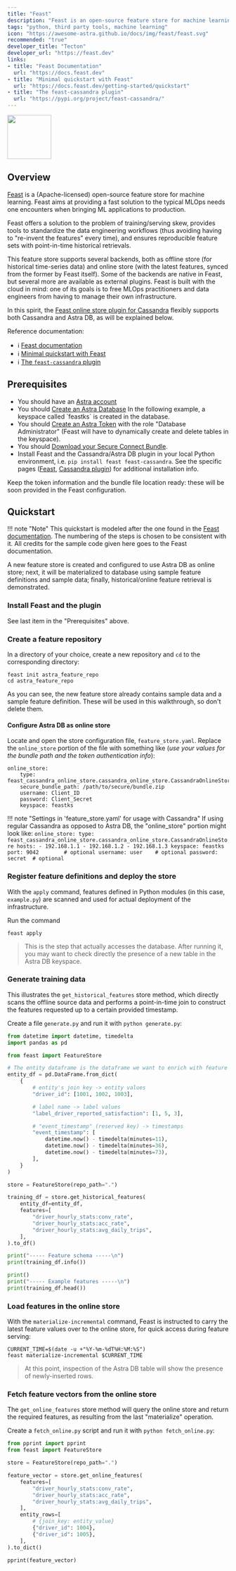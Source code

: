 ```yaml
---
title: "Feast"
description: "Feast is an open-source feature store for machine learning."
tags: "python, third party tools, machine learning"
icon: "https://awesome-astra.github.io/docs/img/feast/feast.svg"
recommended: "true"
developer_title: "Tecton"
developer_url: "https://feast.dev"
links:
- title: "Feast Documentation"
  url: "https://docs.feast.dev"
- title: "Minimal quickstart with Feast"
  url: "https://docs.feast.dev/getting-started/quickstart"
- title: "The feast-cassandra plugin"
  url: "https://pypi.org/project/feast-cassandra/"
---
```


<div class="nosurface" markdown="1">

<img src="../../../../img/feast/feast_logo.png" height="100px" />
</div>

## Overview

[Feast](https://feast.dev/)
is a (Apache-licensed) open-source feature store for machine learning.
Feast aims at providing a fast solution to the typical MLOps needs one encounters
when bringing ML applications to production.

Feast offers a solution to the problem of training/serving skew, provides tools
to standardize the data engineering workflows (thus avoiding having to
"re-invent the features" every time), and ensures reproducible feature sets with
point-in-time historical retrievals.

This feature store supports several backends, both as offline store (for historical
time-series data) and online store (with the latest features, synced from the former
by Feast itself). Some of the backends are native in Feast, but several more are
available as external plugins. Feast is built with the cloud in mind: one of its
goals is to free MLOps practitioners and data engineers from having to manage
their own infrastructure.

In this spirit, the
[Feast online store plugin for Cassandra](https://pypi.org/project/feast-cassandra/)
flexibly supports both Cassandra and Astra DB, as will be explained below.

<div class="nosurface" markdown="1">
Reference documentation:

- ℹ️ [Feast documentation](https://docs.feast.dev/)
- ℹ️ [Minimal quickstart with Feast](https://docs.feast.dev/getting-started/quickstart)
- ℹ️ [The `feast-cassandra` plugin](https://pypi.org/project/feast-cassandra/)
</div>

## Prerequisites

<ul class="prerequisites">
    <li class="nosurface">You should have an <a href="https://astra.dev/3B7HcYo">Astra account</a></li>
    <li class="nosurface">You should <a href="https://awesome-astra.github.io/docs/pages/astra/create-instance/">Create an Astra Database</a> In the following example, a keyspace called `feastks` is created in the database.</li>
    <li class="nosurface">You should <a href="https://awesome-astra.github.io/docs/pages/astra/create-token/">Create an Astra Token</a> with the role "Database Administrator" (Feast will have to dynamically create and delete tables in the keyspace).</li>
    <li class="nosurface">You should <a href="https://awesome-astra.github.io/docs/pages/astra/download-scb/">Download your Secure Connect Bundle</a>.</li>
    <li>Install Feast and the Cassandra/Astra DB plugin in your local Python environment, i.e. <code>pip install feast feast-cassandra</code>. See the specific pages (<a href="https://docs.feast.dev/getting-started/quickstart#step-1-install-feast">Feast</a>, <a href="https://pypi.org/project/feast-cassandra/">Cassandra plugin</a>) for additional installation info.</li>
</ul>

Keep the token information and the bundle file location ready: these will be soon provided in the Feast configuration.

## Quickstart

!!! note "Note"
    This quickstart is modeled after the one found in the [Feast documentation](https://docs.feast.dev/getting-started/quickstart). The numbering of the steps is chosen to be consistent with it. All credits for the sample code given here goes to the Feast documentation.


A new feature store is created and configured to use Astra DB as online store;
next, it will be materialized to database using sample feature definitions and
sample data; finally, historical/online feature retrieval is demonstrated.


### Install Feast and the plugin

See last item in the "Prerequisites" above.

### Create a feature repository

In a directory of your choice, create a new repository and `cd` to the
corresponding directory:

```
feast init astra_feature_repo
cd astra_feature_repo
```

As you can see, the new feature store already contains sample data
and a sample feature definition. These will be used in this walkthrough,
so don't delete them.

#### Configure Astra DB as online store

Locate and open the store configuration file, `feature_store.yaml`. Replace
the `online_store` portion of the file with something like (_use your values
for the bundle path and the token authentication info_):

```
online_store:
    type: feast_cassandra_online_store.cassandra_online_store.CassandraOnlineStore
    secure_bundle_path: /path/to/secure/bundle.zip
    username: Client_ID
    password: Client_Secret
    keyspace: feastks
```

!!! note "Settings in 'feature_store.yaml' for usage with Cassandra"
    If using regular Cassandra as opposed to Astra DB, the "online_store" portion might look like:
    ```
    online_store:
    type: feast_cassandra_online_store.cassandra_online_store.CassandraOnlineStore
    hosts:
        - 192.168.1.1
        - 192.168.1.2
        - 192.168.1.3
    keyspace: feastks
    port: 9042        # optional
    username: user    # optional
    password: secret  # optional
    ```


### Register feature definitions and deploy the store

With the `apply` command, features defined in Python modules (in this case,
`example.py`) are scanned and used for actual deployment of the infrastructure.

Run the command
```
feast apply
```

> This is the step that actually accesses the database. After running it,
> you may want to check directly the presence of a new table in the Astra DB
> keyspace.

### Generate training data

This illustrates the `get_historical_features` store method,
which directly scans the offline source data and performs
a point-in-time join to construct the features requested
up to a certain provided timestamp.

Create a file `generate.py` and run it with `python generate.py`:

```python
from datetime import datetime, timedelta
import pandas as pd

from feast import FeatureStore

# The entity dataframe is the dataframe we want to enrich with feature values
entity_df = pd.DataFrame.from_dict(
    {
        # entity's join key -> entity values
        "driver_id": [1001, 1002, 1003],

        # label name -> label values
        "label_driver_reported_satisfaction": [1, 5, 3], 

        # "event_timestamp" (reserved key) -> timestamps
        "event_timestamp": [
            datetime.now() - timedelta(minutes=11),
            datetime.now() - timedelta(minutes=36),
            datetime.now() - timedelta(minutes=73),
        ],
    }
)

store = FeatureStore(repo_path=".")

training_df = store.get_historical_features(
    entity_df=entity_df,
    features=[
        "driver_hourly_stats:conv_rate",
        "driver_hourly_stats:acc_rate",
        "driver_hourly_stats:avg_daily_trips",
    ],
).to_df()

print("----- Feature schema -----\n")
print(training_df.info())

print()
print("----- Example features -----\n")
print(training_df.head())
```


### Load features in the online store

With the `materialize-incremental` command, Feast is instructed
to carry the latest feature values over to the online store, for
quick access during feature serving:

```
CURRENT_TIME=$(date -u +"%Y-%m-%dT%H:%M:%S")
feast materialize-incremental $CURRENT_TIME
```

> At this point, inspection of the Astra DB table will show the presence of
> newly-inserted rows.

### Fetch feature vectors from the online store

The `get_online_features` store method will query the online store
and return the required features, as resulting from the last
"materialize" operation.

Create a `fetch_online.py` script and run it with `python fetch_online.py`:


```python
from pprint import pprint
from feast import FeatureStore

store = FeatureStore(repo_path=".")

feature_vector = store.get_online_features(
    features=[
        "driver_hourly_stats:conv_rate",
        "driver_hourly_stats:acc_rate",
        "driver_hourly_stats:avg_daily_trips",
    ],
    entity_rows=[
        # {join_key: entity_value}
        {"driver_id": 1004},
        {"driver_id": 1005},
    ],
).to_dict()

pprint(feature_vector)
```


